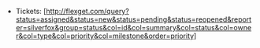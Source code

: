 * Tickets: [http://flexget.com/query?status=assigned&status=new&status=pending&status=reopened&reporter=silverfox&group=status&col=id&col=summary&col=status&col=owner&col=type&col=priority&col=milestone&order=priority]